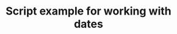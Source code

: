 ---
layout: article
title: Script example for working with dates 
description: 
  - This board shows various examples of working with time objects. It shows how to add a day or hour, compare and format dates
lang: en
weight: 50
isDraft: false
ref: Script_Working_with_Dates
category:
  - Script
  - Scripting
image: Script_Working_with_Dates_EN.png
download: Script_Working_with_Dates_EN.pbmx
overview_description:
overview_benefits:
overview_data_sources:
---